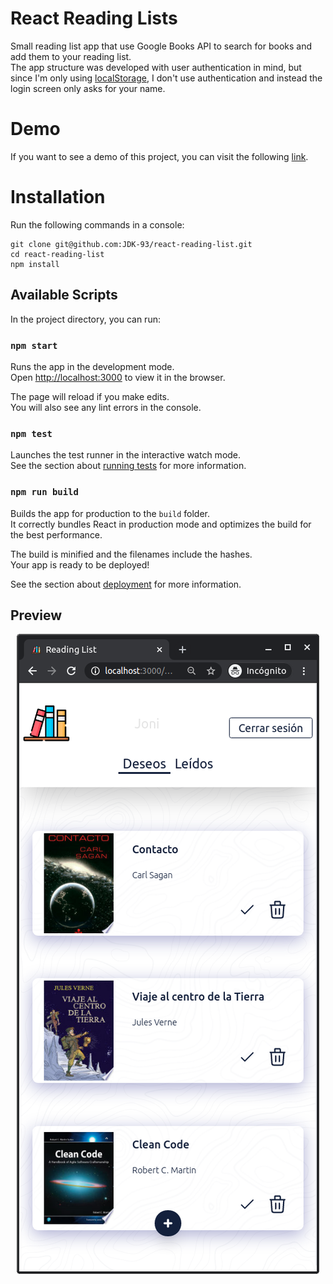 # React Reading Lists
Small reading list app that use Google Books API to search for books and add them to your reading list.\
The app structure was developed with user authentication in mind, but since I'm only using [localStorage](https://developer.mozilla.org/es/docs/Web/API/Storage/LocalStorage), I don't use authentication and instead the login screen only asks for your name.

# Demo
If you want to see a demo of this project, you can visit the following [link](https://jdk-reading-list.netlify.app/).

# Installation

Run the following commands in a console: 

```
git clone git@github.com:JDK-93/react-reading-list.git
cd react-reading-list
npm install
```
## Available Scripts

In the project directory, you can run:

### `npm start`

Runs the app in the development mode.\
Open [http://localhost:3000](http://localhost:3000) to view it in the browser.

The page will reload if you make edits.\
You will also see any lint errors in the console.

### `npm test`

Launches the test runner in the interactive watch mode.\
See the section about [running tests](https://facebook.github.io/create-react-app/docs/running-tests) for more information.

### `npm run build`

Builds the app for production to the `build` folder.\
It correctly bundles React in production mode and optimizes the build for the best performance.

The build is minified and the filenames include the hashes.\
Your app is ready to be deployed!

See the section about [deployment](https://facebook.github.io/create-react-app/docs/deployment) for more information.

## Preview
<p align="center">
  <img src="images/captura.png">
</p>

